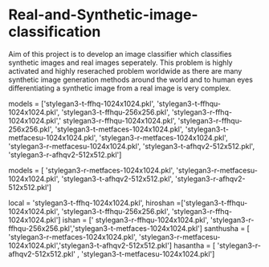 # Real-and-Synthetic-image-classification

Aim of this project is to develop an image classifier which classifies synthetic images and real images seperately. This problem is highly activated and highly reserached problem worldwide as there are many synthetic image generation methods around the world and to human eyes differentiating a synthetic image from a real image is very complex.


models = ['stylegan3-t-ffhq-1024x1024.pkl', 'stylegan3-t-ffhqu-1024x1024.pkl', 'stylegan3-t-ffhqu-256x256.pkl',
'stylegan3-r-ffhq-1024x1024.pkl',' stylegan3-r-ffhqu-1024x1024.pkl', 'stylegan3-r-ffhqu-256x256.pkl',
'stylegan3-t-metfaces-1024x1024.pkl', 'stylegan3-t-metfacesu-1024x1024.pkl',
'stylegan3-r-metfaces-1024x1024.pkl', 'stylegan3-r-metfacesu-1024x1024.pkl',
'stylegan3-t-afhqv2-512x512.pkl', 
'stylegan3-r-afhqv2-512x512.pkl']


models = [ 
'stylegan3-r-metfaces-1024x1024.pkl', 'stylegan3-r-metfacesu-1024x1024.pkl',
'stylegan3-t-afhqv2-512x512.pkl', 
'stylegan3-r-afhqv2-512x512.pkl']



local = 'stylegan3-t-ffhq-1024x1024.pkl',
hiroshan =['stylegan3-t-ffhqu-1024x1024.pkl', 'stylegan3-t-ffhqu-256x256.pkl', 'stylegan3-r-ffhq-1024x1024.pkl']
ishan = [' stylegan3-r-ffhqu-1024x1024.pkl', 'stylegan3-r-ffhqu-256x256.pkl','stylegan3-t-metfaces-1024x1024.pkl']
santhusha = [ 'stylegan3-r-metfaces-1024x1024.pkl', 'stylegan3-r-metfacesu-1024x1024.pkl','stylegan3-t-afhqv2-512x512.pkl']
hasantha = [ 'stylegan3-r-afhqv2-512x512.pkl' , 'stylegan3-t-metfacesu-1024x1024.pkl']
